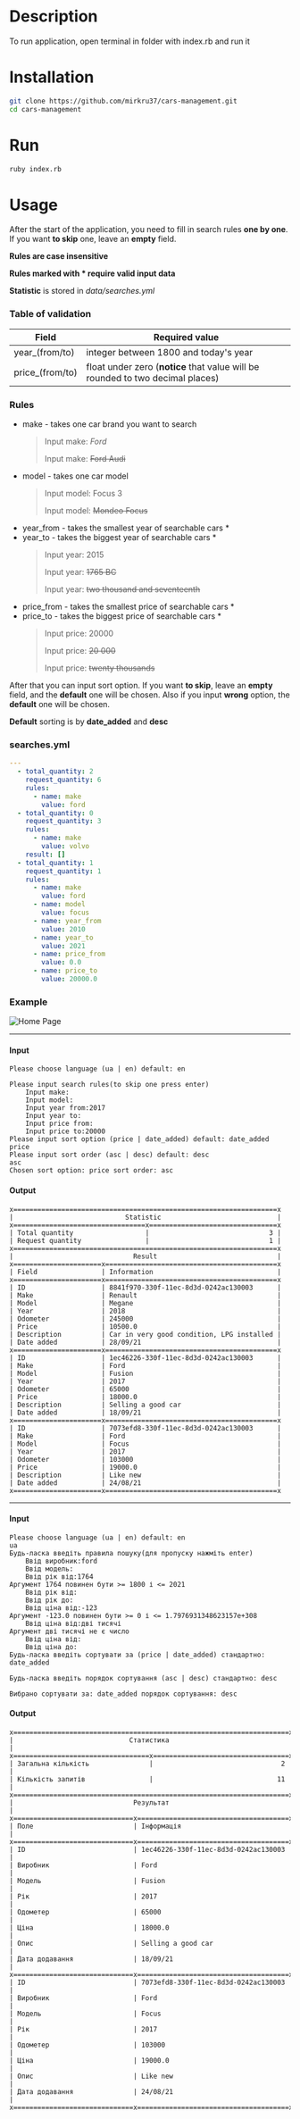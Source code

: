 # Description
To run application, open terminal in folder with index.rb and run it

# Installation
```bash
git clone https://github.com/mirkru37/cars-management.git
cd cars-management
```

# Run
```bash
ruby index.rb
```

# Usage
After the start of the application, you need to fill in search rules **one by one**.
If you want **to skip** one, leave an **empty** field.

**Rules are case insensitive**

**Rules marked with * require valid input data**

**Statistic** is stored in *data/searches.yml*

### Table of validation
| Field  | Required value |
| ------------- | ------------- |
| year_(from/to)  | integer between 1800 and today's year  |
| price_(from/to)  | float under zero (**notice** that value will be rounded to two decimal places) |

### Rules
- make - takes one car brand you want to search
  >Input make: _Ford_
  >
  >Input make: ~~Ford Audi~~
- model - takes one car model
  >Input model: Focus 3
  >
  >Input model: ~~Mondeo Focus~~
- year_from - takes the smallest year of searchable cars *
- year_to - takes the biggest year of searchable cars *
  >Input year: 2015
  >
  >Input year: ~~1765 BC~~
  >
  >Input year: ~~two thousand and seventeenth~~
- price_from - takes the smallest price of searchable cars *
- price_to - takes the biggest price of searchable cars *
  >Input price: 20000
  >
  >Input price: ~~20 000~~
  >
  >Input price: ~~twenty thousands~~

After that you can input sort option. If you want **to skip**,
leave an **empty** field, and the **default** one will be chosen.
Also if you input **wrong** option, the **default** one will be chosen.

**Default** sorting is by **date_added** and **desc**

### searches.yml
```yaml
---
  - total_quantity: 2
    request_quantity: 6
    rules:
      - name: make
        value: ford
  - total_quantity: 0
    request_quantity: 3
    rules:
      - name: make
        value: volvo
    result: []
  - total_quantity: 1
    request_quantity: 1
    rules:
      - name: make
        value: ford
      - name: model
        value: focus
      - name: year_from
        value: 2010
      - name: year_to
        value: 2021
      - name: price_from
        value: 0.0
      - name: price_to
        value: 20000.0
```

### Example

![Home Page](screenshots/usage_cast.gif)
___
#### Input
```
Please choose language (ua | en) default: en

Please input search rules(to skip one press enter)
	Input make:
	Input model:
	Input year from:2017
	Input year to:
	Input price from:
	Input price to:20000
Please input sort option (price | date_added) default: date_added
price
Please input sort order (asc | desc) default: desc
asc
Chosen sort option: price sort order: asc
```
#### Output
```
x==================================================================x
|                            Statistic                             |
x=================================x================================x
| Total quantity                  |                              3 |
| Request quantity                |                              1 |
x==================================================================x
|                              Result                              |
x======================x===========================================x
| Field                | Information                               |
x======================x===========================================x
| ID                   | 8841f970-330f-11ec-8d3d-0242ac130003      |
| Make                 | Renault                                   |
| Model                | Megane                                    |
| Year                 | 2018                                      |
| Odometer             | 245000                                    |
| Price                | 10500.0                                   |
| Description          | Car in very good condition, LPG installed |
| Date added           | 28/09/21                                  |
x======================x===========================================x
| ID                   | 1ec46226-330f-11ec-8d3d-0242ac130003      |
| Make                 | Ford                                      |
| Model                | Fusion                                    |
| Year                 | 2017                                      |
| Odometer             | 65000                                     |
| Price                | 18000.0                                   |
| Description          | Selling a good car                        |
| Date added           | 18/09/21                                  |
x======================x===========================================x
| ID                   | 7073efd8-330f-11ec-8d3d-0242ac130003      |
| Make                 | Ford                                      |
| Model                | Focus                                     |
| Year                 | 2017                                      |
| Odometer             | 103000                                    |
| Price                | 19000.0                                   |
| Description          | Like new                                  |
| Date added           | 24/08/21                                  |
x======================x===========================================x
```
___
#### Input
```
Please choose language (ua | en) default: en
ua
Будь-ласка введіть правила пошуку(для пропуску нажміть enter)
	Ввід виробник:ford
	Ввід модель:
	Ввід рік від:1764
Аргумент 1764 повинен бути >= 1800 і <= 2021
	Ввід рік від:
	Ввід рік до:
	Ввід ціна від:-123
Аргумент -123.0 повинен бути >= 0 і <= 1.7976931348623157e+308
	Ввід ціна від:дві тисячі
Аргумент дві тисячі не є число
	Ввід ціна від:
	Ввід ціна до:
Будь-ласка введіть сортувати за (price | date_added) стандартно: date_added

Будь-ласка введіть порядок сортування (asc | desc) стандартно: desc

Вибрано сортувати за: date_added порядок сортування: desc
```
#### Output
```
x=====================================================================x
|                             Статистика                              |
x==================================x==================================x
| Загальна кількість               |                                2 |
| Кількість запитів                |                               11 |
x=====================================================================x
|                              Результат                              |
x==============================x======================================x
| Поле                         | Інформація                           |
x==============================x======================================x
| ID                           | 1ec46226-330f-11ec-8d3d-0242ac130003 |
| Виробник                     | Ford                                 |
| Модель                       | Fusion                               |
| Рік                          | 2017                                 |
| Одометер                     | 65000                                |
| Ціна                         | 18000.0                              |
| Опис                         | Selling a good car                   |
| Дата додавання               | 18/09/21                             |
x==============================x======================================x
| ID                           | 7073efd8-330f-11ec-8d3d-0242ac130003 |
| Виробник                     | Ford                                 |
| Модель                       | Focus                                |
| Рік                          | 2017                                 |
| Одометер                     | 103000                               |
| Ціна                         | 19000.0                              |
| Опис                         | Like new                             |
| Дата додавання               | 24/08/21                             |
x==============================x======================================x
```
